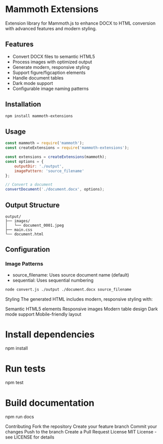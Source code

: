# Mammoth Extensions

Extension library for Mammoth.js to enhance DOCX to HTML conversion with advanced features and modern styling.

## Features

- Convert DOCX files to semantic HTML5
- Process images with optimized output
- Generate modern, responsive styling
- Support figure/figcaption elements
- Handle document tables
- Dark mode support
- Configurable image naming patterns

## Installation

```bash
npm install mammoth-extensions
```

## Usage

```javascript
const mammoth = require('mammoth');
const createExtensions = require('mammoth-extensions');

const extensions = createExtensions(mammoth);
const options = {
    outputDir: './output',
    imagePattern: 'source_filename'
};

// Convert a document
convertDocument('./document.docx', options);
```

## Output Structure

```
output/
├── images/
│   └── document_0001.jpeg
├── main.css
└── document.html
```

## Configuration

### Image Patterns

- source_filename: Uses source document name (default)
- sequential: Uses sequential numbering

```bash
node convert.js ./output ./document.docx source_filename
```

Styling
The generated HTML includes modern, responsive styling with:

Semantic HTML5 elements
Responsive images
Modern table design
Dark mode support
Mobile-friendly layout

# Install dependencies
npm install

# Run tests
npm test

# Build documentation
npm run docs

Contributing
Fork the repository
Create your feature branch
Commit your changes
Push to the branch
Create a Pull Request
License
MIT License - see LICENSE for details
```

